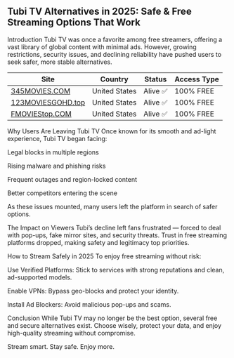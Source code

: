 ## Tubi TV Alternatives in 2025: Safe & Free Streaming Options That Work
Introduction
Tubi TV was once a favorite among free streamers, offering a vast library of global content with minimal ads. However, growing restrictions, security issues, and declining reliability have pushed users to seek safer, more stable alternatives.

| **Site**            | **Country**   | **Status** | **Access Type** |
| ------------------- | ------------- | ---------- | --------------- |
| [345MOVIES.COM](https://123watchnow.com/)    | United States | Alive ✅    | 100% FREE       |
| [123MOVIESGOHD.top](https://123watchnow.com/) | United States | Alive ✅    | 100% FREE       |
| [FMOVIEStop.COM](https://123watchnow.com/)    | United States | Alive ✅    | 100% FREE       |

Why Users Are Leaving Tubi TV
Once known for its smooth and ad-light experience, Tubi TV began facing:

Legal blocks in multiple regions

Rising malware and phishing risks

Frequent outages and region-locked content

Better competitors entering the scene

As these issues mounted, many users left the platform in search of safer options.

The Impact on Viewers
Tubi’s decline left fans frustrated — forced to deal with pop-ups, fake mirror sites, and security threats. Trust in free streaming platforms dropped, making safety and legitimacy top priorities.

How to Stream Safely in 2025
To enjoy free streaming without risk:

Use Verified Platforms: Stick to services with strong reputations and clean, ad-supported models.

Enable VPNs: Bypass geo-blocks and protect your identity.

Install Ad Blockers: Avoid malicious pop-ups and scams.

Conclusion
While Tubi TV may no longer be the best option, several free and secure alternatives exist. Choose wisely, protect your data, and enjoy high-quality streaming without compromise.

Stream smart. Stay safe. Enjoy more.

